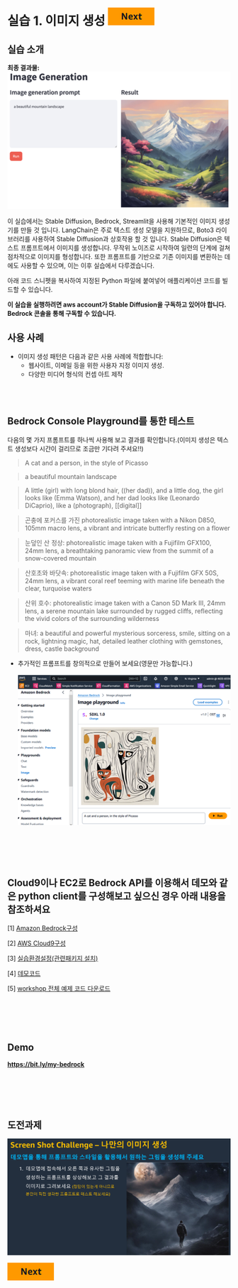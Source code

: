 # 실습 1. 이미지 생성 [![Next](images/next.png)](02_Image_Pattern.md)
## 실습 소개
**최종 결과물:**
![app-in-use-ko.png](images/app-in-use-ko.png)

이 실습에서는 Stable Diffusion, Bedrock, Streamlit을 사용해 기본적인 이미지 생성기를 만들 것 입니다. LangChain은 주로 텍스트 생성 모델을 지원하므로, Boto3 라이브러리를 사용하여 Stable Diffusion과 상호작용 할 것 입니다.
Stable Diffusion은 텍스트 프롬프트에서 이미지를 생성합니다. 무작위 노이즈로 시작하여 일련의 단계에 걸쳐 점차적으로 이미지를 형성합니다. 또한 프롬프트를 기반으로 기존 이미지를 변환하는 데에도 사용할 수 있으며, 이는 이후 실습에서 다루겠습니다.

아래 코드 스니펫을 복사하여 지정된 Python 파일에 붙여넣어 애플리케이션 코드를 빌드할 수 있습니다.

**이 실습을 실행하려면 aws account가 Stable Diffusion을 구독하고 있어야 합니다. Bedrock 콘솔을 통해 구독할 수 있습니다.**

## 사용 사례
- 이미지 생성 패턴은 다음과 같은 사용 사례에 적합합니다:
  - 웹사이트, 이메일 등을 위한 사용자 지정 이미지 생성.
  - 다양한 미디어 형식의 컨셉 아트 제작
<BR><BR>
<BR><BR>

## Bedrock Console Playground를 통한 테스트
다음의 몇 가지 프롬프트를 하나씩 사용해 보고 결과를 확인합니다.(이미지 생성은 텍스트 생성보다 시간이 걸리므로 조금만 기다려 주셔요!!)
> A cat and a person, in the style of Picasso

> a beautiful mountain landscape

> A little (girl) with long blond hair, ((her dad)), and a little dog, the girl looks like (Emma Watson), and her dad looks like (Leonardo DiCaprio), like a (photograph), [[digital]]

> 곤충에 포커스를 가진
photorealistic image taken with a Nikon D850, 105mm macro lens, a vibrant and intricate butterfly resting on a flower

> 눈덮인 산 정상: 
photorealistic image taken with a Fujifilm GFX100, 24mm lens, a breathtaking panoramic view from the summit of a snow-covered mountain

> 산호초와 바닷속:
photorealistic image taken with a Fujifilm GFX 50S, 24mm lens, a vibrant coral reef teeming with marine life beneath the clear, turquoise waters

> 산위 호수:
photorealistic image taken with a Canon 5D Mark III, 24mm lens, a serene mountain lake surrounded by rugged cliffs, reflecting the vivid colors of the surrounding wilderness

> 마녀:
a beautiful and powerful mysterious sorceress, smile, sitting on a rock, lightning magic, hat, detailed leather clothing with gemstones, dress, castle background

- 추가적인 프롬프트를 창의적으로 만들어 보세요(영문만 가능합니다.)
<BR><BR>
![picasso.png](images/picasso.png)

<BR><BR><BR><BR>


## Cloud9이나 EC2로 Bedrock API를 이용해서 데모와 같은 python client를 구성해보고 싶으신 경우 아래 내용을 참조하셔요

[1] [Amazon Bedrock구성](https://catalog.us-east-1.prod.workshops.aws/workshops/10435111-3e2e-48bb-acb4-0b5111d7638e/ko-KR/prerequisites/bedrock-setup)

[2] [AWS Cloud9구성](https://catalog.us-east-1.prod.workshops.aws/workshops/10435111-3e2e-48bb-acb4-0b5111d7638e/ko-KR/prerequisites/cloud9-setup)

[3] [실습환경설정(관련패키지 설치)](https://catalog.us-east-1.prod.workshops.aws/workshops/10435111-3e2e-48bb-acb4-0b5111d7638e/ko-KR/prerequisites/lab-setup)

[4] [데모코드](codes/Lab_1.Image_Generation.md)

[5] [workshop 전체 예제 코드 다운로드](https://ws-assets-prod-iad-r-icn-ced060f0d38bc0b0.s3.ap-northeast-2.amazonaws.com/10435111-3e2e-48bb-acb4-0b5111d7638e/workshop.zip)  



<BR><BR><BR><BR>
## Demo
<a href="https://bit.ly/my-bedrock" target="_blank"> **https://bit.ly/my-bedrock** </a>

<BR><BR><BR><BR>
## 도전과제 
![challenge01](images/challenge01.png)


[![Next](images/next.png)](02_Image_Pattern.md)
